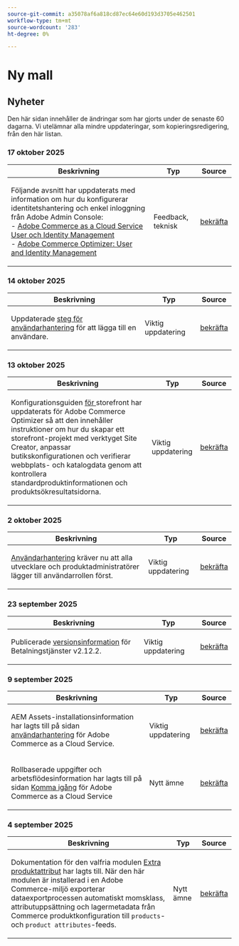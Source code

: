 ```yaml
---
source-git-commit: a35078af6a818cd87ec64e60d193d3705e462501
workflow-type: tm+mt
source-wordcount: '283'
ht-degree: 0%

---
```

# Ny mall

## Nyheter

Den här sidan innehåller de ändringar som har gjorts under de senaste 60 dagarna. Vi utelämnar alla mindre uppdateringar, som kopieringsredigering, från den här listan.

### 17 oktober 2025

<table style="table-layout:auto;">
  <thead>
    <tr>
      <th>Beskrivning</th>
      <th>Typ</th>
      <th>Source</th>
    </tr>
  </thead>
  <tbody>
    <tr>
      <td><p>Följande avsnitt har uppdaterats med information om hur du konfigurerar identitetshantering och enkel inloggning från Adobe Admin Console:<br />- <a href="https://experienceleague.adobe.com/sv/docs/commerce/cloud-service/user-management">Adobe Commerce as a Cloud Service User och Identity Management</a><br />- <a href="https://experienceleague.adobe.com/sv/docs/commerce/optimizer/user-management">Adobe Commerce Optimizer: User and Identity Management</a></p>
</td>
      <td>
        Feedback, teknisk
      </td>
      <td><a href="https://github.com/AdobeDocs/commerce.en/commit/78f1fa56d409433c90763077b63198e38a9ab692">bekräfta</a></td>
    </tr>
  </tbody>
</table>

### 14 oktober 2025

<table style="table-layout:auto;">
  <thead>
    <tr>
      <th>Beskrivning</th>
      <th>Typ</th>
      <th>Source</th>
    </tr>
  </thead>
  <tbody>
    <tr>
      <td><p>Uppdaterade <a href="https://experienceleague.adobe.com/sv/docs/commerce/cloud-service/user-management">steg för användarhantering</a> för att lägga till en användare.</p>
</td>
      <td>
        Viktig uppdatering
      </td>
      <td><a href="https://github.com/AdobeDocs/commerce.en/commit/4088b88553cbdd328a55f3483b20ea073e6c78b2">bekräfta</a></td>
    </tr>
  </tbody>
</table>

### 13 oktober 2025

<table style="table-layout:auto;">
  <thead>
    <tr>
      <th>Beskrivning</th>
      <th>Typ</th>
      <th>Source</th>
    </tr>
  </thead>
  <tbody>
    <tr>
      <td><p>Konfigurationsguiden <a href="https://experienceleague.adobe.com/sv/docs/commerce/optimizer/storefront"> för </a>storefront har uppdaterats för Adobe Commerce Optimizer så att den innehåller instruktioner om hur du skapar ett storefront-projekt med verktyget Site Creator, anpassar butikskonfigurationen och verifierar webbplats- och katalogdata genom att kontrollera standardproduktinformationen och produktsökresultatsidorna.</p>
</td>
      <td>
        Viktig uppdatering
      </td>
      <td><a href="https://github.com/AdobeDocs/commerce.en/commit/4c2d5fc7ad0febbeef2ff0b8ee3bdec5e9b5710c">bekräfta</a></td>
    </tr>
  </tbody>
</table>

### 2 oktober 2025

<table style="table-layout:auto;">
  <thead>
    <tr>
      <th>Beskrivning</th>
      <th>Typ</th>
      <th>Source</th>
    </tr>
  </thead>
  <tbody>
    <tr>
      <td><p><a href="https://experienceleague.adobe.com/sv/docs/commerce/cloud-service/user-management">Användarhantering</a> kräver nu att alla utvecklare och produktadministratörer lägger till användarrollen först.</p>
</td>
      <td>
        Viktig uppdatering
      </td>
      <td><a href="https://github.com/AdobeDocs/commerce.en/commit/e12b4c18cacd43d73ced180a62d7162a745ced56">bekräfta</a></td>
    </tr>
  </tbody>
</table>

### 23 september 2025

<table style="table-layout:auto;">
  <thead>
    <tr>
      <th>Beskrivning</th>
      <th>Typ</th>
      <th>Source</th>
    </tr>
  </thead>
  <tbody>
    <tr>
      <td><p>Publicerade <a href="https://experienceleague.adobe.com/sv/docs/commerce/payment-services/release-notes">versionsinformation</a> för Betalningstjänster v2.12.2.</p>
</td>
      <td>
        Viktig uppdatering
      </td>
      <td><a href="https://github.com/AdobeDocs/commerce.en/commit/1e5ee370bf91d33f35585d2d64b393fede721ce6">bekräfta</a></td>
    </tr>
  </tbody>
</table>

### 9 september 2025

<table style="table-layout:auto;">
  <thead>
    <tr>
      <th>Beskrivning</th>
      <th>Typ</th>
      <th>Source</th>
    </tr>
  </thead>
  <tbody>
    <tr>
      <td><p>AEM Assets-installationsinformation har lagts till på sidan <a href="https://experienceleague.adobe.com/sv/docs/commerce/cloud-service/user-management">användarhantering</a> för Adobe Commerce as a Cloud Service.</p>
</td>
      <td>
        Viktig uppdatering
      </td>
      <td><a href="https://github.com/AdobeDocs/commerce.en/commit/acce1aad405e74b1171faddf7f0d6681bd0a048d">bekräfta</a></td>
    </tr>
    <tr>
      <td><p>Rollbaserade uppgifter och arbetsflödesinformation har lagts till på sidan <a href="https://experienceleague.adobe.com/sv/docs/commerce/cloud-service/getting-started">Komma igång</a> för Adobe Commerce as a Cloud Service</p>
</td>
      <td>
        Nytt ämne
      </td>
      <td><a href="https://github.com/AdobeDocs/commerce.en/commit/f62434c55d21f65568af422bd278e6ed917b805b">bekräfta</a></td>
    </tr>
  </tbody>
</table>

### 4 september 2025

<table style="table-layout:auto;">
  <thead>
    <tr>
      <th>Beskrivning</th>
      <th>Typ</th>
      <th>Source</th>
    </tr>
  </thead>
  <tbody>
    <tr>
      <td><p>Dokumentation för den valfria modulen <a href="https://experienceleague.adobe.com/sv/docs/commerce/saas-data-export/extensibility/add-tax-attribute-set-inventory-attributes">Extra produktattribut</a> har lagts till. När den här modulen är installerad i en Adobe Commerce-miljö exporterar dataexportprocessen automatiskt momsklass, attributuppsättning och lagermetadata från Commerce produktkonfiguration till <code class="language-plaintext highlighter-rouge">products</code>- och <code class="language-plaintext highlighter-rouge">product attributes</code>-feeds.</p>
</td>
      <td>
        Nytt ämne
      </td>
      <td><a href="https://github.com/AdobeDocs/commerce.en/commit/a77c6bd98622488214d89a077e1dfaa8338108fd">bekräfta</a></td>
    </tr>
  </tbody>
</table>
